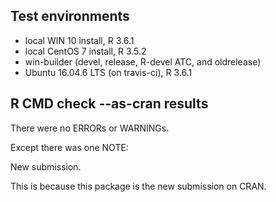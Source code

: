 ## Test environments
* local WIN 10 install, R 3.6.1
* local CentOS 7 install, R 3.5.2
* win-builder (devel, release, R-devel ATC, and oldrelease)
* Ubuntu 16.04.6 LTS (on travis-ci), R 3.6.1

## R CMD check --as-cran results
There were no ERRORs or WARNINGs. 

Except there was one NOTE:

New submission.

This is because this package is the new submission on CRAN.

